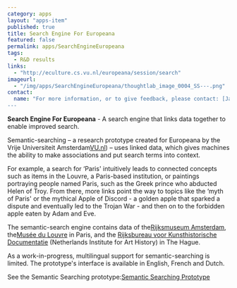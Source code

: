 ```yaml
---
category: apps
layout: "apps-item"
published: true
title: Search Engine For Europeana
featured: false
permalink: apps/SearchEngineEuropeana
tags: 
  - R&D results
links: 
  - "http://eculture.cs.vu.nl/europeana/session/search"
imageurl: 
  - "/img/apps/SearchEngineEuropeana/thoughtlab_image_0004_SS---.png"
contact: 
  name: "For more information, or to give feedback, please contact: [Jan Wielemaker](j.wielemaker@cs.vu.nl)
---
```

**Search Engine For Europeana** - A search engine that links data together to enable improved search.

Semantic-searching &ndash; a research prototype created for Europeana by the Vrije Universiteit Amsterdam[VU.nl](http://www.vu.nl)) &ndash; uses linked data, which gives machines the ability to make associations and put search terms into context.

For example, a search for &lsquo;Paris&#39; intuitively leads to connected concepts such as items in the Louvre, a Paris-based institution, or paintings portraying people named Paris, such as the Greek prince who abducted Helen of Troy. From there, more links point the way to topics like the &lsquo;myth of Paris&#39; or the mythical Apple of Discord - a golden apple that sparked a dispute and eventually led to the Trojan War - and then on to the forbidden apple eaten by Adam and Eve.

The semantic-search engine contains data of the[Rijksmuseum Amsterdam](http://www.rijksmuseum.nl/), the[Mus&eacute;e du Louvre](http://www.louvre.fr/) in Paris, and the [Rijksbureau voor Kunsthistorische Documentatie](http://website.rkd.nl/) (Netherlands Institute for Art History) in The Hague.

As a work-in-progress, multilingual support for semantic-searching is limited. The prototype&#39;s interface is available in English, French and Dutch.

See the Semantic Searching prototype:[Semantic Searching Prototype](http://eculture.cs.vu.nl/europeana/session/search)
